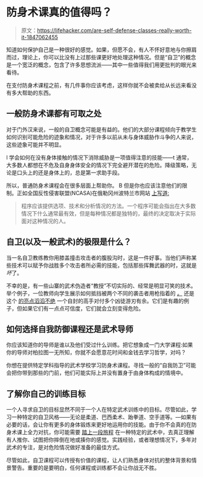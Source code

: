 # 防身术课真的值得吗？

> 原文：<https://lifehacker.com/are-self-defense-classes-really-worth-it-1847062455>

知道如何保护自己是一种很好的感觉。如果，但愿不会，有人不怀好意地与你擦肩而过，理论上，你可以比没有上过那些课更好地处理这种情况。但是“自卫”的概念是一个宽泛的概念，包含了许多思想流派——其中一些值得我们用更批判的眼光来看待。



在支付防身术课程之前，有几件事你应该考虑，这样你就不会被卖给从长远来看没有多大帮助的东西。

## 一般防身术课都有可取之处

对于门外汉来说，一般的自卫概念可能是有益的。他们的大部分课程倾向于教学生如何识别可能危险的迹象和情况，对于许多以前从未与身体威胁作斗争的人来说，这些迹象可能并不明显。

l 学会如何在没有身体接触的情况下消除威胁是一项值得注意的技能——t 通常，大多数人都想在不危及自身身体安全的情况下完全避开潜在的危险。降级策略，无论是口头上的还是身体上的，总是第一求助手段。

所以，普通防身术课程会在很多层面上帮助你。 B 但是你也应该注意他们的限制。正如全国反性侵害联盟(NCASA)在俄勒冈州波特兰市网站 [上写道:](https://www.portlandoregon.gov/police/article/61885)

> 程序应该提供选项、技术和分析情况的方法。一个程序可能会指出在大多数情况下什么通常最有效，但是每种情况都是独特的，最终的决定取决于实际面对这种情况的人。

## 自卫(以及一般武术)的极限是什么？

当一名自卫教练教你用膝盖撞击攻击者的腹股沟时，这是一件好事。当他们声称某些技术可以赋予你战胜多个攻击者所必需的技能，包括那些挥舞武器的时，这就是*坏*了。

不幸的是，有一些山寨的武术伪造者“教授”不切实际的、经常是明显可笑的技术。举个例子，一位教师向学生展示如何抵挡被两个不同的袭击者用枪指着的 [*。*](https://www.instagram.com/p/CPdXdwElfT2/) 还是这个 [的亮点滔滔不绝](https://www.youtube.com/watch?v=4XmRM0Qqj8k) 一个自封的高手对付多个凶徒游刃有余。它们是有趣的例子，但如果它们有一点点可信度，它们就会立刻变得危险。

## 如何选择自我防御课程还是武术导师

你应该知道你的导师是谁以及他们受过什么训练。把它想象成一门大学课程:如果你的导师对柏拉图一无所知，你就不会愿意花时间和金钱去学习哲学，对吗？

你想在提供特定学科指导的武术学校学习防身术课程。寻找一般的“自我防卫”可能会把你带到那些的门前，他们可能实际上并没有置身于由身体构成的情境中。

## 了解你自己的训练目标

一个人寻求自卫的目标显然不同于一个人在特定武术训练中的目标。尽管如此，学习一种特定的自卫风格——无论是柔道、巴西柔术、跆拳道、空手道等。—如果有必要的话，会让你有更多的身体锻炼来更好地运用你的技能。由于你不会真的在防身术课上全力对抗，你可能需要 [踏上一段旅程](https://lifehacker.com/which-martial-art-is-right-for-you-1846189330) 在一种特定的武术中，去真正理解有人推你、试图把你摔倒在地或揍你的感觉。实践经验，或者理想情况下，多年对武术的专注，是对危险情况做好准备的最佳方式。

尽管如此，自卫课程可以传授有价值的课程，让人们熟悉身体对抗的整体背景和情景警告。重要的是要明白，任何课程或训练都不会让你战无不胜。